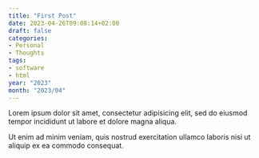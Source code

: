 ```yaml
---
title: "First Post"
date: 2023-04-26T09:08:14+02:00
draft: false
categories:
- Personal
- Thoughts
tags:
- software
- html
year: "2023"
month: "2023/04"
---
```

Lorem ipsum dolor sit amet, consectetur adipisicing elit, sed do eiusmod
tempor incididunt ut labore et dolore magna aliqua. 

<!--more-->

Ut enim ad minim veniam, quis nostrud exercitation ullamco laboris nisi ut
aliquip ex ea commodo consequat.
